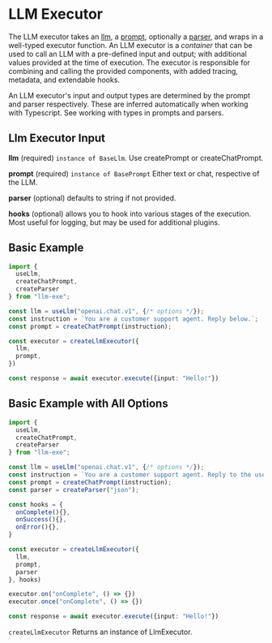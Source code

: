 # LLM Executor

The LLM executor takes an [llm](/llm/index.html), a [prompt](/prompt/index.html), optionally a [parser](/parser/index.html), and wraps in a well-typed executor function. An LLM executor is a *container* that can be used to call an LLM with a pre-defined input and output; with additional values provided at the time of execution. The executor is responsible for combining and calling the provided components, with added tracing, metadata, and extendable hooks.

An LLM executor's input and output types are determined by the prompt and parser respectively. These are inferred automatically when working with Typescript. See working with types in prompts and parsers.

## Llm Executor Input
**llm** (required) `instance of BaseLlm`. Use createPrompt or createChatPrompt.

**prompt** (required) `instance of BasePrompt` Either text or chat, respective of the LLM.

**parser** (optional) defaults to string if not provided.

**hooks** (optional) allows you to hook into various stages of the execution. Most useful for logging, but may be used for additional plugins.

## Basic Example
```typescript
import {
  useLlm,
  createChatPrompt,
  createParser
} from "llm-exe";

const llm = useLlm("openai.chat.v1", {/* options */});
const instruction = `You are a customer support agent. Reply below.`;
const prompt = createChatPrompt(instruction);

const executor = createLlmExecutor({
  llm,
  prompt,
})

const response = await executor.execute({input: "Hello!"})
```

## Basic Example with All Options
```typescript
import {
  useLlm,
  createChatPrompt,
  createParser
} from "llm-exe";

const llm = useLlm("openai.chat.v1", {/* options */});
const instruction = `You are a customer support agent. Reply to the user as JSON.`;
const prompt = createChatPrompt(instruction);
const parser = createParser("json");

const hooks = {
  onComplete(){},
  onSuccess(){},
  onError(){},
}

const executor = createLlmExecutor({
  llm,
  prompt,
  parser
}, hooks)

executor.on("onComplete", () => {})
executor.once("onComplete", () => {})

const response = await executor.execute({input: "Hello!"})
```

`createLlmExecutor` Returns an instance of LlmExecutor. 


